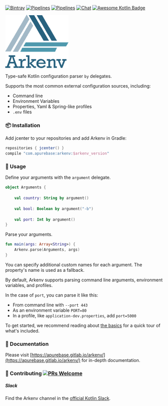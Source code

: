 [![Bintray](https://api.bintray.com/packages/apurebase/apurebase/arkenv/images/download.svg)](https://bintray.com/apurebase/apurebase/arkenv)
[![Pipelines](https://gitlab.com/apurebase/arkenv/badges/master/pipeline.svg)](https://gitlab.com/apurebase/arkenv/pipelines)
[![Pipelines](https://gitlab.com/apurebase/arkenv/badges/master/coverage.svg)](https://gitlab.com/apurebase/arkenv/commits/master)
[![Chat](https://img.shields.io/badge/chat-on%20slack-green.svg)](https://kotlinlang.slack.com/messages/CGF74HD19/)
[![Awesome Kotlin Badge](https://kotlin.link/awesome-kotlin.svg)](https://github.com/KotlinBy/awesome-kotlin)

<img src="/docs/arkenv_logo.png?raw=true" width="200">

Type-safe Kotlin configuration parser `by` delegates. 

Supports the most common external configuration sources, including: 
* Command line
* Environment Variables
* Properties, Yaml & Spring-like profiles
* `.env` files


### 📦 Installation
Add jcenter to your repositories and add Arkenv in Gradle:

```groovy
repositories { jcenter() }
compile "com.apurebase:arkenv:$arkenv_version"
```

### 🔨 Usage
Define your arguments with the `argument` delegate.
```kotlin
object Arguments {

    val country: String by argument()

    val bool: Boolean by argument("-b")

    val port: Int by argument()
}
```

Parse your arguments.

```kotlin
fun main(args: Array<String>) {
    Arkenv.parse(Arguments, args)
}
```

You can specify additional custom names for each argument. 
The property's name is used as a fallback.

By default, Arkenv supports parsing command line arguments,
environment variables, and profiles.


In the case of `port`, you can parse it like this:
* From command line with `--port 443`
* As an environment variable `PORT=80`
* In a profile, like `application-dev.properties`, add `port=5000` 

 

To get started, we recommend reading about [the basics](https://apurebase.gitlab.io/arkenv/guides/the-basics) 
for a quick tour of what's included. 


### 📃 Documentation
Please visit [https://apurebase.gitlab.io/arkenv/](https://apurebase.gitlab.io/arkenv/) for in-depth documentation.

### 🤝 Contributing [![PRs Welcome](https://img.shields.io/badge/PRs-welcome-brightgreen.svg?style=flat-square)](http://makeapullrequest.com) 

##### Slack
Find the Arkenv channel in the [official Kotlin Slack](https://kotlinlang.slack.com/messages/CGF74HD19/).

